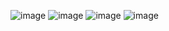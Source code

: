 ![image](https://github.com/idityaGE/sundown-webpage/assets/150531010/6cfc15ed-2de9-44ff-9c68-3b5cd0793fe3)
![image](https://github.com/idityaGE/sundown-webpage/assets/150531010/3a0480c0-f58e-4a01-9966-6778c11cb5de)
![image](https://github.com/idityaGE/sundown-webpage/assets/150531010/3c0759ef-5310-4f5f-8dc4-3e789bfde9e5)
![image](https://github.com/idityaGE/sundown-webpage/assets/150531010/e4299118-45cf-460f-92d5-fde2ef66cdbc)
